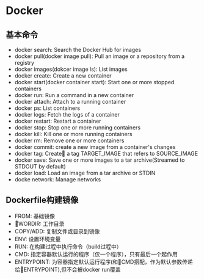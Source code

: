 # Docker

## 基本命令
- docker search: Search the Docker Hub for images
- docker pull(docker image pull): Pull an image or a repository from a registry
- docker images(dokcer image ls): List images
- docker create: Create a new container
- docker start(docker container start): Start one or more stopped containers
- docker run: Run a command in a new container
- docker attach: Attach to a running container
- docker ps: List containers
- docker logs: Fetch the logs of a container
- docker restart: Restart a container
- docker stop: Stop one or more running containers
- docker kill: Kill one or more running containers
- docker rm: Remove one or more containers
- docker commit: create a new image from a container's changes
- docker tag: Create a tag TARGET_IMAGE that refers to SOURCE_IMAGE
- docker save: Save one or more images to a tar archive(Streamed to STDOUT by default)
- docker load: Load an image from a tar archive or STDIN
- docke network: Manage networks

## Dockerfile构建镜像
- FROM: 基础镜像
- WORDIR: 工作目录
- COPY/ADD: 复制文件或目录到镜像
- ENV: 设置环境变量
- RUN: 在构建过程中执行命令（build过程中）
- CMD: 指定容器默认运行的程序（仅一个程序），只有最后一个起作用
- ENTRYPOINT: 为容器指定默认运行程序(和CMD搭配，作为默认参数传递给ENTRYPOINT),但不会被docker run覆盖